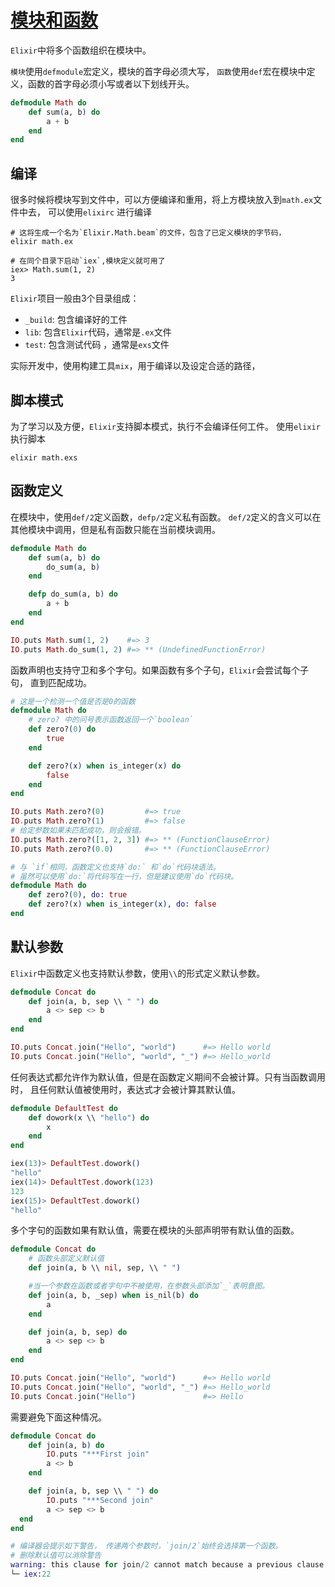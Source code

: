 # [模块和函数](https://github.com/elixir-lang/elixir/blob/v1.17.2/lib/elixir/pages/getting-started/modules-and-functions.md)

`Elixir`中将多个函数组织在模块中。

`模块`使用`defmodule`宏定义，模块的首字母必须大写，
`函数`使用`def`宏在模块中定义，函数的首字母必须小写或者以下划线开头。

```elixir
defmodule Math do
    def sum(a, b) do
        a + b
    end
end
```

## 编译

很多时候将模块写到文件中，可以方便编译和重用，将上方模块放入到`math.ex`文件中去，
可以使用`elixirc` 进行编译

```shell
# 这将生成一个名为`Elixir.Math.beam`的文件，包含了已定义模块的字节码，
elixir math.ex

# 在同个目录下启动`iex`,模块定义就可用了
iex> Math.sum(1, 2)
3
```
`Elixir`项目一般由3个目录组成：
- `_build`: 包含编译好的工件
- `lib`:  包含`Elixir`代码，通常是`.ex`文件
- `test`: 包含测试代码 ，通常是`exs`文件

实际开发中，使用构建工具`mix`，用于编译以及设定合适的路径，

## 脚本模式

为了学习以及方便，`Elixir`支持脚本模式，执行不会编译任何工件。
使用`elixir`执行脚本

``` shell
elixir math.exs
```

## 函数定义

在模块中，使用`def/2`定义函数，`defp/2`定义私有函数。
`def/2`定义的含义可以在其他模块中调用，但是私有函数只能在当前模块调用。

```elixir
defmodule Math do
    def sum(a, b) do
        do_sum(a, b)
    end

    defp do_sum(a, b) do
        a + b
    end
end

IO.puts Math.sum(1, 2)    #=> 3
IO.puts Math.do_sum(1, 2) #=> ** (UndefinedFunctionError)
```

函数声明也支持守卫和多个字句。如果函数有多个子句，`Elixir`会尝试每个子句，
直到匹配成功。

```elixir
# 这是一个检测一个值是否是0的函数
defmodule Math do
    # zero? 中的问号表示函数返回一个`boolean`
    def zero?(0) do
        true
    end

    def zero?(x) when is_integer(x) do
        false
    end
end

IO.puts Math.zero?(0)         #=> true
IO.puts Math.zero?(1)         #=> false
# 给定参数如果未匹配成功，则会报错。
IO.puts Math.zero?([1, 2, 3]) #=> ** (FunctionClauseError)
IO.puts Math.zero?(0.0)       #=> ** (FunctionClauseError)

# 与 `if`相同，函数定义也支持`do:` 和`do`代码块语法。
# 虽然可以使用`do:`将代码写在一行，但是建议使用`do`代码块。
defmodule Math do
    def zero?(0), do: true
    def zero?(x) when is_integer(x), do: false
end

```

## 默认参数

`Elixir`中函数定义也支持默认参数，使用`\\`的形式定义默认参数。 

```elixir
defmodule Concat do
    def join(a, b, sep \\ " ") do
        a <> sep <> b
    end
end

IO.puts Concat.join("Hello", "world")      #=> Hello world
IO.puts Concat.join("Hello", "world", "_") #=> Hello_world
```

任何表达式都允许作为默认值，但是在函数定义期间不会被计算。只有当函数调用时，
且任何默认值被使用时，表达式才会被计算其默认值。

```elixir
defmodule DefaultTest do
    def dowork(x \\ "hello") do
        x
    end
end
```
``` elixir
iex(13)> DefaultTest.dowork()
"hello"
iex(14)> DefaultTest.dowork(123)
123
iex(15)> DefaultTest.dowork()
"hello"
```

多个字句的函数如果有默认值，需要在模块的头部声明带有默认值的函数。

```elixir
defmodule Concat do
    # 函数头部定义默认值
    def join(a, b \\ nil, sep, \\ " ") 

    #当一个参数在函数或者字句中不被使用，在参数头部添加`_`表明意图。
    def join(a, b, _sep) when is_nil(b) do
        a
    end

    def join(a, b, sep) do
        a <> sep <> b
    end
end

IO.puts Concat.join("Hello", "world")      #=> Hello world
IO.puts Concat.join("Hello", "world", "_") #=> Hello_world
IO.puts Concat.join("Hello")               #=> Hello
```

需要避免下面这种情况。

```elixir
defmodule Concat do 
    def join(a, b) do 
        IO.puts "***First join"
        a <> b
    end

    def join(a, b, sep \\ " ") do
        IO.puts "***Second join"
        a <> sep <> b
  end
end

# 编译器会提示如下警告， 传递两个参数时，`join/2`始终会选择第一个函数。
# 删除默认值可以消除警告
warning: this clause for join/2 cannot match because a previous clause at line 17 always matches
└─ iex:22

```
